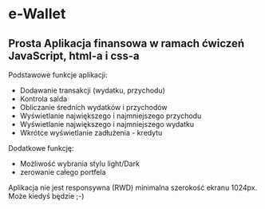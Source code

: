 # e-Wallet

## Prosta Aplikacja finansowa w ramach ćwiczeń JavaScript, html-a i css-a

Podstawowe funkcje aplikacji:
- Dodawanie transakcji (wydatku, przychodu)
- Kontrola salda
- Obliczanie średnich wydatków i przychodów
- Wyświetlanie największego i najmniejszego przychodu
- Wyświetlanie największego i najmniejszego wydatku
- Wkrótce wyświetlanie zadłużenia - kredytu

Dodatkowe funkcję:
- Możliwość wybrania stylu light/Dark
- zerowanie całego portfela 

Aplikacja nie jest responsywna (RWD) minimalna szerokość ekranu 1024px. Może kiedyś będzie ;-)
